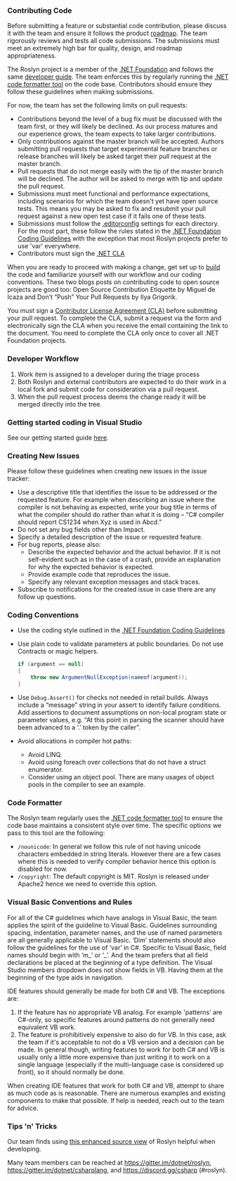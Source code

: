 ### Contributing Code

Before submitting a feature or substantial code contribution, please discuss it with the team and ensure it follows the product [roadmap](Roadmap.md). The team rigorously reviews and tests all code submissions. The submissions must meet an extremely high bar for quality, design, and roadmap appropriateness.

The Roslyn project is a member of the [.NET Foundation](https://github.com/orgs/dotnet) and follows the same [developer guide](https://github.com/dotnet/runtime/blob/master/docs/coding-guidelines/coding-style.md).  The team enforces this by regularly running the [.NET code formatter tool](https://github.com/dotnet/codeformatter) on the code base.  Contributors should ensure they follow these guidelines when making submissions.  

For now, the team has set the following limits on pull requests:

- Contributions beyond the level of a bug fix must be discussed with the team first, or they will likely be declined. As our process matures and our experience grows, the team expects to take larger contributions.
- Only contributions against the master branch will be accepted. Authors submitting pull requests that target experimental feature branches or release branches will likely be asked target their pull request at the master branch.
- Pull requests that do not merge easily with the tip of the master branch will be declined. The author will be asked to merge with tip and update the pull request.
- Submissions must meet functional and performance expectations, including scenarios for which the team doesn't yet have open source tests. This means you may be asked to fix and resubmit your pull request against a new open test case if it fails one of these tests.
- Submissions must follow the [.editorconfig](http://editorconfig.org/) settings for each directory. For the most part, these follow the rules stated in the [.NET Foundation Coding Guidelines](https://github.com/dotnet/runtime/blob/master/docs/coding-guidelines/coding-style.md) with the exception that most Roslyn projects prefer to use 'var' everywhere.
- Contributors must sign the [.NET CLA](https://cla.dotnetfoundation.org/)

When you are ready to proceed with making a change, get set up to [build](Building-Testing-and-Debugging.md) the code and familiarize yourself with our workflow and our coding conventions. These two blogs posts on contributing code to open source projects are good too: Open Source Contribution Etiquette by Miguel de Icaza and Don’t “Push” Your Pull Requests by Ilya Grigorik.

You must sign a [Contributor License Agreement (CLA)](http://cla.dotnetfoundation.org) before submitting your pull request. To complete the CLA, submit a request via the form and electronically sign the CLA when you receive the email containing the link to the document. You need to complete the CLA only once to cover all .NET Foundation projects.

### Developer Workflow

1. Work item is assigned to a developer during the triage process
2. Both Roslyn and external contributors are expected to do their work in a local fork and submit code for consideration via a pull request.
3. When the pull request process deems the change ready it will be merged directly into the tree. 

### Getting started coding in Visual Studio

See our getting started guide [here](https://github.com/dotnet/roslyn/blob/master/docs/contributing/Building%2C%20Debugging%2C%20and%20Testing%20on%20Windows.md).

### Creating New Issues

Please follow these guidelines when creating new issues in the issue tracker:

- Use a descriptive title that identifies the issue to be addressed or the requested feature. For example when describing an issue where the compiler is not behaving as expected, write your bug title in terms of what the compiler should do rather than what it is doing – “C# compiler should report CS1234 when Xyz is used in Abcd.”
- Do not set any bug fields other than Impact.
- Specify a detailed description of the issue or requested feature.
- For bug reports, please also:
    - Describe the expected behavior and the actual behavior. If it is not self-evident such as in the case of a crash, provide an explanation for why the expected behavior is expected.
    - Provide example code that reproduces the issue.
    - Specify any relevant exception messages and stack traces.
- Subscribe to notifications for the created issue in case there are any follow up questions.

### Coding Conventions

- Use the coding style outlined in the [.NET Foundation Coding Guidelines](https://github.com/dotnet/runtime/blob/master/docs/coding-guidelines/coding-style.md)
- Use plain code to validate parameters at public boundaries. Do not use Contracts or magic helpers.

    ```csharp
    if (argument == null)
    {
        throw new ArgumentNullException(nameof(argument));
    }
    ```

- Use `Debug.Assert()` for checks not needed in retail builds. Always include a “message” string in your assert to identify failure conditions. Add assertions to document assumptions on non-local program state or parameter values, e.g. “At this point in parsing the scanner should have been advanced to a ‘.’ token by the caller”.
- Avoid allocations in compiler hot paths:
    - Avoid LINQ.
    - Avoid using foreach over collections that do not have a struct enumerator.
    - Consider using an object pool. There are many usages of object pools in the compiler to see an example.

### Code Formatter

The Roslyn team regularly uses the [.NET code formatter tool](https://github.com/dotnet/codeformatter) to ensure the code base maintains a consistent style over time.  The specific options we pass to this tool are the following:

- `/nounicode`: In general we follow this rule of not having unicode characters embedded in string literals. However there are a few cases where this is needed to verify compiler behavior hence this option is disabled for now. 
- `/copyright`: The default copyright is MIT.  Roslyn is released under Apache2 hence we need to override this option. 

### Visual Basic Conventions and Rules

For all of the C# guidelines which have analogs in Visual Basic, the team applies the spirit of the guideline to Visual Basic. Guidelines surrounding spacing, indentation, parameter names, and the use of named parameters are all generally applicable to Visual Basic. ‘Dim’ statements should also follow the guidelines for the use of ‘var’ in C#. Specific to Visual Basic, field names should begin with ‘m_’ or ‘_’. And the team prefers that all field declarations be placed at the beginning of a type definition. The Visual Studio members dropdown does not show fields in VB. Having them at the beginning of the type aids in navigation.

IDE features should generally be made for both C# and VB.  The exceptions are:

1. If the feature has no appropriate VB analog. For example 'patterns' are C#-only, so specific features around patterns do not generally need equivalent VB work.
2. The feature is prohibitively expensive to also do for VB.  In this case, ask the team if it's acceptable to not do a VB version and a decision can be made.  In general though, writing features to work for both C# and VB is usually only a little more expensive than just writing it to work on a single language (especially if the multi-language case is considered up front), so it should normally be done.

When creating IDE features that work for both C# and VB, attempt to share as much code as is reasonable.  There are numerous examples and existing components to make that possible.  If help is needed, reach out to the team for advice.

### Tips 'n' Tricks

Our team finds using [this enhanced source view](http://sourceroslyn.io/) of Roslyn helpful when developing.

Many team members can be reached at <https://gitter.im/dotnet/roslyn>, <https://gitter.im/dotnet/csharplang>, and <https://discord.gg/csharp> (#roslyn).
